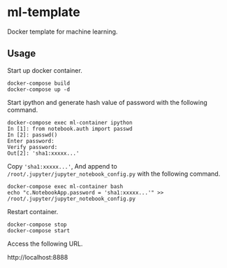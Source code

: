 # ml-template

Docker template for machine learning.

## Usage

Start up docker container.

```
docker-compose build
docker-compose up -d
```

Start ipython and generate hash value of password with the following command.

```
docker-compose exec ml-container ipython
In [1]: from notebook.auth import passwd
In [2]: passwd()
Enter password:
Verify password:
Out[2]: 'sha1:xxxxx...'
```

Copy `'sha1:xxxxx...'`, And append to
`/root/.jupyter/jupyter_notebook_config.py` with the following command.

```
docker-compose exec ml-container bash
echo "c.NotebookApp.password = 'sha1:xxxxx...'" >> /root/.jupyter/jupyter_notebook_config.py
```

Restart container.

```
docker-compose stop
docker-compose start
```

Access the following URL.

http://localhost:8888
